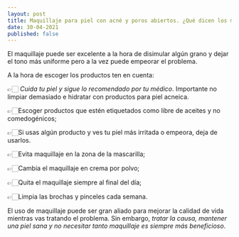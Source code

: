 ```yaml
---
layout: post
title: Maquillaje para piel con acné y poros abiertos. ¿Qué dicen los médicos?
date: 30-04-2021
published: false
---
```

El maquillaje puede ser excelente a la hora de disimular algún grano y dejar el tono más uniforme pero a la vez puede empeorar el problema. 

A la hora de escoger los productos ten en cuenta:

👉🏻 *Cuida tu piel y sigue lo recomendado por tu médico*. Importante no limpiar demasiado e hidratar con productos para piel acneica.

👉🏻Escoger productos que estén etiquetados como libre de aceites y no comedogénicos; 

👉🏻Si usas algún producto y ves tu piel más irritada o empeora, deja de usarlos. 

👉🏻Evita maquillaje en la zona de la mascarilla;

👉🏻Cambia el maquillaje en crema por polvo;

👉🏻Quita el maquillaje siempre al final del día;

👉🏻Limpia las brochas y pinceles cada semana.

El uso de maquillaje puede ser gran aliado para mejorar la calidad de vida mientras vas tratando el problema. Sin embargo, *tratar la causa, mantener una piel sana y no necesitar tanto maquillaje es siempre más beneficioso*.